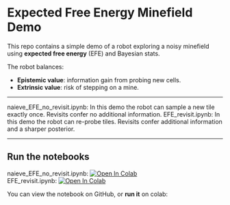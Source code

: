 # Expected Free Energy Minefield Demo

This repo contains a simple demo of a robot exploring a noisy minefield using **expected free energy** (EFE) and Bayesian stats.

The robot balances:
- **Epistemic value**: information gain from probing new cells.
- **Extrinsic value**: risk of stepping on a mine.

---
naieve_EFE_no_revisit.ipynb: In this demo the robot can sample a new tile exactly once. Revisits confer no additional information. 
EFE_revisit.ipynb: In this demo the robot can re-probe tiles. Revisits confer additional information and a sharper posterior. 


---

## Run the notebooks

naieve_EFE_no_revisit.ipynb: [![Open In Colab](https://colab.research.google.com/assets/colab-badge.svg)](https://colab.research.google.com/github/FaizSayyid/mine_clearance_via_free_energy/blob/main/naieve_EFE_no_revisit.ipynb)    
EFE_revisit.ipynb: [![Open In Colab](https://colab.research.google.com/assets/colab-badge.svg)](https://colab.research.google.com/github/FaizSayyid/mine_clearance_via_free_energy/blob/main/EFE_revisit.ipynb)

You can view the notebook on GitHub, or **run it** on colab:





